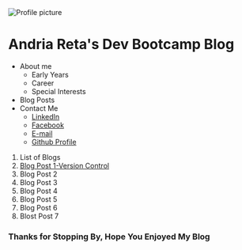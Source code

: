 <!DOCTYPE html>
<html>
  <head> <title> Andria's DBC Blog </title>
  <meta charset="UTF-8">

  </head>
  <body>
  <img src= "https://scontent-lax3-1.xx.fbcdn.net/hphotos-xta1/v/t1.0-9/12105693_10102816920495604_8577492368062294994_n.jpg?oh=c964d5ba437d268661a531b90182ad73&oe=57003DA0" alt="Profile picture">
    <h1> Andria Reta's Dev Bootcamp Blog </h1>
    <ul>
      <li> About me
        <ul>
          <li> Early Years </li>
          <li> Career </li>
          <li> Special Interests </li>
      </ul>
        </li>
        <li> Blog Posts </li>
        <li> Contact Me
        <ul>
          <li><a href="https://www.linkedin.com/profile/view?id=AAMAAAWNV5gBWRxpghDVUhy8WcZvkXqZ1lEjEYU&trk=hp-identity-name"> LinkedIn </a> </li>
          <li><a href="https://www.facebook.com/miss.reta.3"> Facebook </a> </li>
          <li><a href="mailto:reta.andriay@gmail.com"> E-mail </a> </li>
          <li><a href="https://github.com/andriayr"> Github Profile</a> </li>
        </ul>
      </ul>
      <p>
        <ol>
            <li>List of Blogs</li>
          <li> <a href= "http://andriayr.github.io/blog/git.html"> Blog Post 1-Version Control</a> </li>
          <li> Blog Post 2  </li>
          <li> Blog Post 3  </li>
          <li> Blog Post 4 </li>
          <li> Blog Post 5 </li>
          <li> Blog Post 6 </li>
          <li> Blost Post 7 </li>
        </ol>
        <p>

<h3> Thanks for Stopping By, Hope You Enjoyed My Blog </h3>
